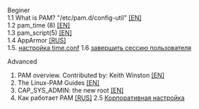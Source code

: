 Beginer  
1.1 What is PAM? "/etc/pam.d/config-util" [[EN]](https://medium.com/information-and-technology/wtf-is-pam-99a16c80ac57)  
1.2 pam_time (8) [[EN]](https://www.systutorials.com/docs/linux/man/8-pam_time/)    
1.3 pam_script(5) [[EN]](https://linux.die.net/man/5/pam_script)    
1.4 AppArmor [[RUS]](https://help.ubuntu.ru/wiki/%D1%80%D1%83%D0%BA%D0%BE%D0%B2%D0%BE%D0%B4%D1%81%D1%82%D0%B2%D0%BE_%D0%BF%D0%BE_ubuntu_server/%D0%B1%D0%B5%D0%B7%D0%BE%D0%BF%D0%B0%D1%81%D0%BD%D0%BE%D1%81%D1%82%D1%8C/apparmor)  
1.5. [настройка time.conf](https://xubuntu-ru.net/how-to/101-roditelskiy-kontrol-posredstvom-linux-pam.html)
1.6 [завершить сессию пользователя](https://pingvinus.ru/answers/1435)  

Advanced  
1. PAM overview. Contributed by: Keith Winston [[EN]](http://susefaq.sourceforge.net/howto/pam.html)  
2. The Linux-PAM Guides [[EN]](http://www.linux-pam.org/Linux-PAM-html/)  
3. CAP_SYS_ADMIN: the new root [[EN]](https://lwn.net/Articles/486306/)  
4. Как работает PAM [[RUS]](https://www.opennet.ru/base/net/pam_linux.txt.html) 
2.5 [Корпоративная настройка](http://www.nestor.minsk.by/sr/2005/03/050309.html)  
